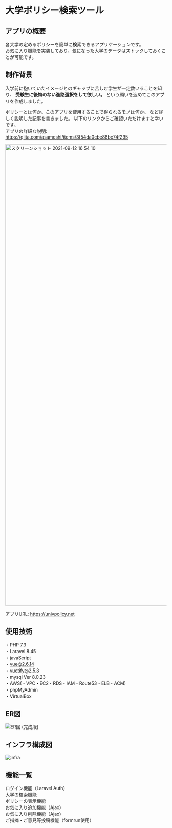 # 大学ポリシー検索ツール
## アプリの概要
各大学の定めるポリシーを簡単に検索できるアプリケーションです。<br>
お気に入り機能を実装しており、気になった大学のデータはストックしておくことが可能です。

## 制作背景
入学前に抱いていたイメージとのギャップに苦しむ学生が一定数いることを知り、
**受験生に後悔のない進路選択をして欲しい。**
という願いを込めてこのアプリを作成しました。<br>

ポリシーとは何か。このアプリを使用することで得られるモノは何か。
など詳しく説明した記事を書きました。
以下のリンクからご確認いただけますと幸いです。<br>
アプリの詳細な説明: https://qiita.com/asameshi/items/3f54da0cbe88bc74f295<br>




<img width="1440" alt="スクリーンショット 2021-09-12 16 54 10" src="https://user-images.githubusercontent.com/77914934/132985974-ba06489f-e3f6-4233-a9ae-b923f6976748.png">

アプリURL:  https://univpolicy.net<br>



## 使用技術

・PHP 7.3<br>
・Laravel 8.45<br>
・javaScript<br>
・vue@2.6.14<br>
・vuetify@2.5.3<br>
・mysql Ver 8.0.23<br>
・AWS(・VPC・EC2・RDS・IAM・Route53・ELB・ACM)<br>
・phpMyAdmin<br>
・VirtualBox<br>

## ER図
![ER図 (完成版)](https://user-images.githubusercontent.com/77914934/132987082-df4127d0-e467-417d-945a-862b7905ed82.png)

## インフラ構成図
![infra](https://user-images.githubusercontent.com/77914934/133074531-9f18153d-1ca8-4a70-9054-60dcf1e9218d.png)


## 機能一覧
ログイン機能（Laravel Auth）<br>
大学の検索機能<br>
ポリシーの表示機能<br>
お気に入り追加機能（Ajax）<br>
お気に入り削除機能（Ajax）<br>
ご指摘・ご意見等投稿機能（formrun使用）<br>

